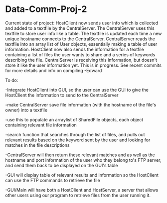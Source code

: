 # Data-Comm-Proj-2


Current state of project:
HostClient now sends user info which is collected and added to a textfile by the CentralServer. The CentralServer uses this textfile to store user info like a table. The textfile is updated each time a new unique hostname connects to the CentralServer. CentralServer reads the textfile into an array list of User objects, essentially making a table of user information. 
HostClient now also sends the information for a textfile containing a list of files the user wants to share and a series of keywords describing the file. CentralServer is receiving this information, but doesn't store it like the user information yet. This is in progress. See recent commits for more details and info on compiling -Edward

To do:

-Integrate HostClient into GUI, so the user can use the GUI to give the HostClient the information to send to the CentralServer

-make CentralServer save file information (with the hostname of the file's owner) into a textfile

-use this to populate an arraylist of SharedFile objects, each object containing relevant file information

-search function that searches through the list of files, and pulls out relevant results based on the keyword sent by the user and looking for matches in the file descriptions

-CentralServer will then return these relevant matches and as well as the hostname and port information of the user who they belong to's FTP server, and send them back to be displayed on the GUI's table

-GUI will display table of relevant results and information so the HostClient can use the FTP commands to retrieve the file

-GUI/Main will have both a HostClient and HostServer, a server that allows other users using our program to retrieve files from the user running it. 

